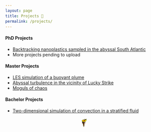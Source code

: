 ```yaml
---
layout: page
title: Projects 🔱
permalink: /projects/
---
```


#### PhD Projects

- [Backtracking nanoplastics sampled in the abyssal South Atlantic](/projects/backtrack-nps/)
- More projects pending to upload

#### Master Projects
- [LES simulation of a buoyant plume](/projects/plume/)
- [Abyssal turbulence in the vicinity of Lucky Strike](/projects/luckystrike/)
- [Moguls of chaos](/projects/moguls-of-chaos/)

#### Bachelor Projects
- [Two-dimensional simulation of convection in a stratified fluid](/projects/convection/)


<div style="text-align: center;">
    <img src="/assets/graphics-torch.gif" width="20" height="30" />
</div>